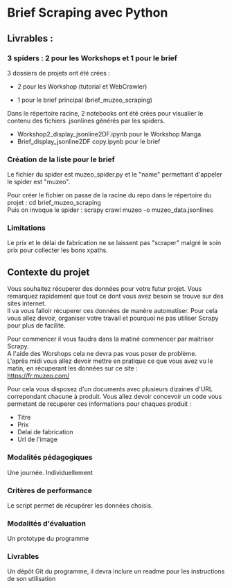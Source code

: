 # Brief Scraping avec Python

## Livrables :

### 3 spiders : 2 pour les Workshops et 1 pour le brief

3 dossiers de projets ont été crées :  

- 2 pour les Workshop (tutorial et WebCrawler)

- 1 pour le brief principal (brief_muzeo_scraping)

Dans le répertoire racine, 2 notebooks ont été crées pour visualier le contenu des fichiers .jsonlines générés par les spiders.
- Workshop2_display_jsonline2DF.ipynb pour le Workshop Manga
- Brief_display_jsonline2DF copy.ipynb pour le brief

### Création de la liste pour le brief
Le fichier du spider est muzeo_spider.py et le "name" permettant d'appeler le spider est "muzeo".  

Pour créer le  fichier on passe de la racine du repo dans le répertoire du projet : cd brief_muzeo_scraping  
Puis on invoque le spider : scrapy crawl muzeo -o muzeo_data.jsonlines  

### Limitations
Le prix et le délai de fabrication ne se laissent pas "scraper" malgré le soin prix pour collecter les bons xpaths.  
###
## Contexte du projet  

Vous souhaitez récuperer des données pour votre futur projet. Vous remarquez rapidement que tout ce dont vous avez besoin se trouve sur des sites internet.  
Il va vous falloir récuperer ces données de manère automatiser. Pour cela vous allez devoir, organiser votre travail et pourquoi ne pas utiliser Scrapy pour plus de facilité.  

Pour commencer il vous faudra dans la matiné commencer par maitriser Scrapy.  
A l'aide des Worshops cela ne devra pas vous poser de problème.  
L'après midi vous allez devoir mettre en pratique ce que vous avez vu le matin, en récuperant les données sur ce site :  
https://fr.muzeo.com/  

Pour cela vous disposez d'un documents avec plusieurs dizaines d'URL correpondant chacune à produit.
Vous allez devoir concevoir un code vous permetant de recuperer ces informations pour chaques produit :  
* Titre  
* Prix  
* Delai de fabrication  
* Url de l'image  

### Modalités pédagogiques  
Une journée.
Individuellement

### Critères de performance  
Le script permet de récupérer les données choisis.

### Modalités d'évaluation  
Un prototype du programme

### Livrables  
Un dépôt Git du programme, il devra inclure un readme pour les instructions de son utilisation  
